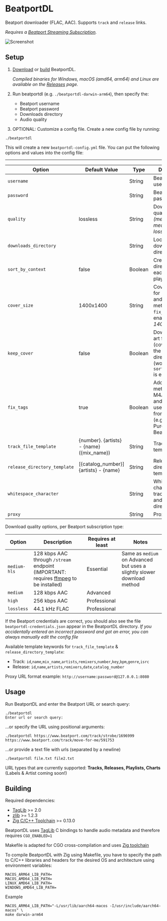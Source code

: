 # BeatportDL

Beatport downloader (FLAC, AAC). Supports `track` and `release` links.

*Requires a [Beatport Streaming Subscription](https://stream.beatport.com/).*

![Screenshot](/screenshots/main.png?raw=true "Screenshot")

Setup
---
1. [Download](https://github.com/unspok3n/beatportdl/releases/) or [build](#building) BeatportDL.

     *Compiled binaries for Windows, macOS (amd64, arm64) and Linux are available on the [Releases](https://github.com/unspok3n/beatportdl/releases) page.*

2. Run beatportdl (e.g. `./beatportdl-darwin-arm64`), then specify the:
   - Beatport username
   - Beatport password
   - Downloads directory
   - Audio quality

3. OPTIONAL: Customize a config file. Create a new config file by running:
```shell
./beatportdl
```
This will create a new `beatportdl-config.yml` file. You can put the following options and values into the config file:

---
| Option                       | Default Value                             | Type    | Description                                                                                                       |
|------------------------------|-------------------------------------------|---------|-------------------------------------------------------------------------------------------------------------------|
| `username`                   |                                           | String  | Beatport username                                                                                                 |
| `password`                   |                                           | String  | Beatport password                                                                                                 |
| `quality`                    | lossless                                  | String  | Download quality *(medium-hls, medium, high, lossless)*                                                           |
| `downloads_directory`        |                                           | String  | Location for the downloads directory                                                                              |
| `sort_by_context`            | false                                     | Boolean | Create a directory for each release, playlist, or chart                                                           |
| `cover_size`                 | 1400x1400                                 | String  | Cover art size for `keep_cover` and track metadata (if `fix_tags` is enabled)  *[max: 1400x1400]*                 |
| `keep_cover`                 | false                                     | Boolean | Download cover art file (cover.jpg) to the context directory (works only if `sort_by_context` is enabled)         |
| `fix_tags`                   | true                                      | Boolean | Add missing metadata to M4A (AAC) files and remove useless tags from FLAC files (e.g., Purchased at Beatport.com) |
| `track_file_template`        | {number}. {artists} - {name} ({mix_name}) | String  | Track filename template                                                                                           |
| `release_directory_template` | [{catalog_number}] {artists} - {name}     | String  | Release directory name template                                                                                   |
| `whitespace_character`       |                                           | String  | Whitespace character for track filenames and release directories                                                  |
| `proxy`                      |                                           | String  | Proxy URL                                                                                                         |

Download quality options, per Beatport subscription type:

| Option       | Description                                                                                                                  | Requires at least | Notes                                                                   |
|--------------|------------------------------------------------------------------------------------------------------------------------------|-------------------|-------------------------------------------------------------------------|
| `medium-hls` | 128 kbps AAC through `/stream` endpoint (IMPORTANT: requires [ffmpeg](https://www.ffmpeg.org/download.html) to be installed) | Essential         | Same as `medium` on Advanced but uses a slightly slower download method |
| `medium`     | 128 kbps AAC                                                                                                                 | Advanced          |                                                                         |
| `high`       | 256 kbps AAC                                                                                                                 | Professional      |                                                                         |
| `lossless`   | 44.1 kHz FLAC                                                                                                                | Professional      |                                                                         |

If the Beatport credentials are correct, you should also see the file `beatportdl-credentials.json` appear in the BeatportDL directory.
*If you accidentally entered an incorrect password and got an error, you can always manually edit the config file*

Available template keywords for `track_file_template` & `release_directory_template`:
* Track: `id`,`name`,`mix_name`,`artists`,`remixers`,`number`,`key`,`bpm`,`genre`,`isrc`
* Release: `id`,`name`,`artists`,`remixers`,`date`,`catalog_number`

Proxy URL format example: `http://username:password@127.0.0.1:8080`

Usage
---

Run BeatportDL and enter the Beatport URL or search query:
```shell
./beatportdl
Enter url or search query:
```
...or specify the URL using positional arguments:
```shell
./beatportdl https://www.beatport.com/track/strobe/1696999 https://www.beatport.com/track/move-for-me/591753
```
...or provide a text file with urls (separated by a newline)
```shell
./beatportdl file.txt file2.txt
```

URL types that are currently supported: **Tracks, Releases, Playlists, Charts**
(Labels & Artist coming soon!)

Building
---
Required dependencies:
* [TagLib](https://github.com/taglib/taglib) >= 2.0
* [zlib](https://github.com/madler/zlib) >= 1.2.3
* [Zig C/C++ Toolchain](https://github.com/ziglang/zig) >= 0.13.0

BeatportDL uses [TagLib](https://taglib.org/) C bindings to handle audio metadata and therefore requires `CGO_ENABLED=1`

Makefile is adapted for CGO cross-compilation and uses [Zig toolchain](https://github.com/ziglang/zig)

To compile BeatportDL with Zig using Makefile, you have to specify the path to C/C++ libraries and headers for the desired OS and architecture using environment variables:
```shell
MACOS_ARM64_LIB_PATH=
MACOS_AMD64_LIB_PATH=
LINUX_AMD64_LIB_PATH=
WINDOWS_AMD64_LIB_PATH=
```
Example
```shell
MACOS_ARM64_LIB_PATH="-L/usr/lib/aarch64-macos -I/usr/include/aarch64-macos" \
make darwin-arm64
```
